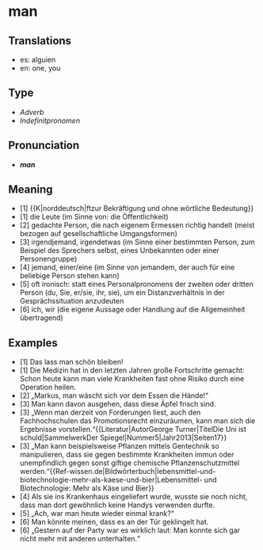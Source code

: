 # man
## Translations
- es: alguien
- en: one, you
## Type
- _Adverb_
- _Indefinitpronomen_
## Pronunciation
- **_man_**
## Meaning
- [1] {{K|norddeutsch|ftzur Bekräftigung und ohne wörtliche Bedeutung}} 
- [1] die Leute (im Sinne von: die Öffentlichkeit)
- [2] gedachte Person, die nach eigenem Ermessen richtig handelt (meist bezogen auf gesellschaftliche Umgangsformen)
- [3] irgendjemand, irgendetwas (im Sinne einer bestimmten Person, zum Beispiel des Sprechers selbst, eines Unbekannten oder einer Personengruppe)
- [4] jemand, einer/eine (im Sinne von jemandem, der auch für eine beliebige Person stehen kann)
- [5] oft ironisch: statt eines Personalpronomens der zweiten oder dritten Person (du, Sie, er/sie, ihr, sie), um ein Distanzverhältnis in der Gesprächssituation anzudeuten
- [6] ich, wir (die eigene Aussage oder Handlung auf die Allgemeinheit übertragend)
## Examples
- [1] Das lass man schön bleiben!
- [1] Die Medizin hat in den letzten Jahren große Fortschritte gemacht: Schon heute kann man viele Krankheiten fast ohne Risiko durch eine Operation heilen.
- [2] „Markus, man wäscht sich vor dem Essen die Hände!“
- [3] Man kann davon ausgehen, dass diese Äpfel frisch sind.
- [3] „Wenn man derzeit von Forderungen liest, auch den Fachhochschulen das Promotionsrecht einzuräumen, kann man sich die Ergebnisse vorstellen.“<ref>{{Literatur|AutorGeorge Turner|TitelDie Uni ist schuld|SammelwerkDer Spiegel|Nummer5|Jahr2013|Seiten17}}</ref>
- [3] „Man kann beispielsweise Pflanzen mittels Gentechnik so manipulieren, dass sie gegen bestimmte Krankheiten immun oder unempfindlich gegen sonst giftige chemische Pflanzenschutzmittel werden.“<ref>{{Ref-wissen.de|Bildwörterbuch|lebensmittel-und-biotechnologie-mehr-als-kaese-und-bier|Lebensmittel- und Biotechnologie: Mehr als Käse und Bier}}</ref>
- [4] Als sie ins Krankenhaus eingeliefert wurde, wusste sie noch nicht, dass man dort gewöhnlich keine Handys verwenden durfte.
- [5] „Ach, war man heute wieder einmal krank?“
- [6] Man könnte meinen, dass es an der Tür geklingelt hat.
- [6] „Gestern auf der Party war es wirklich laut: Man konnte sich gar nicht mehr mit anderen unterhalten.“
